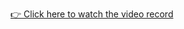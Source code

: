 [👉 Click here to watch the video record](https://drive.google.com/file/d/1-8pvvd7QIdEuW2QRTatAN0awdD-F4gCg/view?usp=sharing)

